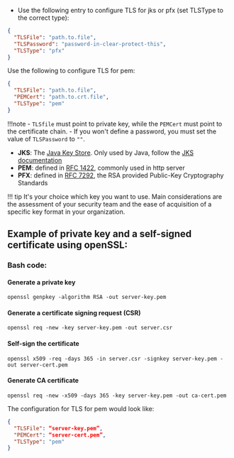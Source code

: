 <!--To configure a certificate for HTTPS-->

- Use the following entry to configure TLS for jks or pfx (set TLSType to the correct type): 

```json
{
  "TLSFile": "path.to.file",
  "TLSPassword": "password-in-clear-protect-this",
  "TLSType": "pfx"
}
```
Use the following to configure TLS for pem:

```json
{
  "TLSFile": "path.to.file",
  "PEMCert": "path.to.crt.file",
  "TLSType": "pem"
}
```
<!-- prettier-ignore -->
!!!note
    - `TLSfile` must point to private key, while the `PEMCert` must point to the certificate chain. 
    - If you won't define a password, you must set the value of `TLSPassword` to `""`.

- **JKS**: The [Java Key Store](https://en.wikipedia.org/wiki/Java_KeyStore). Only used by Java, follow the [JKS documentation](https://docs.oracle.com/cd/E19509-01/820-3503/ggfen/index.html)
- **PEM**: defined in [RFC 1422](https://www.rfc-editor.org/rfc/rfc1422), commonly used in http server
- **PFX**: defined in [RFC 7292](https://www.rfc-editor.org/rfc/rfc7292), the RSA provided Public-Key Cryptography Standards

<!-- prettier-ignore -->
!!! tip
    It's your choice which key you want to use. Main considerations are the assessment of your security team and the ease of acquisition of a specific key format in your organization.

## Example of private key and a self-signed certificate using openSSL:

### Bash code: 

#### Generate a private key
``` openssl genpkey -algorithm RSA -out server-key.pem ```

#### Generate a certificate signing request (CSR)
``` openssl req -new -key server-key.pem -out server.csr ```

#### Self-sign the certificate
``` openssl x509 -req -days 365 -in server.csr -signkey server-key.pem -out server-cert.pem ```

#### Generate CA certificate
``` openssl req -new -x509 -days 365 -key server-key.pem -out ca-cert.pem ```

The configuration for TLS for pem would look like:

```json
{
  "TLSFile": “server-key.pem”,
  "PEMCert": “server-cert.pem”,
  "TLSType": "pem"
}
```
